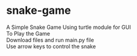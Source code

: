 # snake-game
A Simple Snake Game Using turtle module for GUI<br/>
To Play the Game<br/>
  Download files and run main.py file<br/>
  Use arrow keys to control the snake
